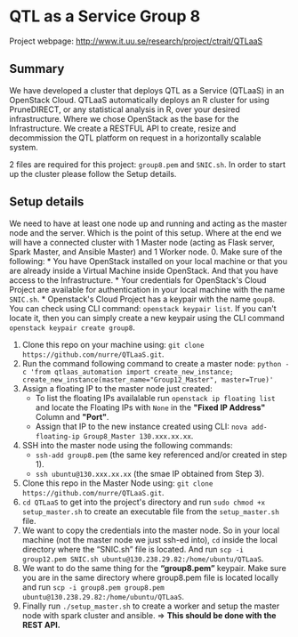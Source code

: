 # QTL as a Service Group 8

Project webpage: http://www.it.uu.se/research/project/ctrait/QTLaaS

## Summary
We have developed a cluster that deploys QTL as a Service (QTLaaS) in an OpenStack Cloud. QTLaaS automatically deploys an R cluster for using PruneDIRECT, or any statistical analysis in R, over your desired infrastructure. Where we chose OpenStack as the base for the Infrastructure.
We create a RESTFUL API to create, resize and decommission the QTL platform on request in a horizontally scalable system. 

2 files are required for this project: `group8.pem` and `SNIC.sh`.
In order to start up the cluster please follow the Setup details.

## Setup details
We need to have at least one node up and running and acting as the master node and the server. Which is the point of this setup. Where at the end we will have a connected cluster with 1 Master node (acting as Flask server, Spark Master, and Ansible Master) and 1 Worker node.
0. Make sure of the following:
    * You have OpenStack installed on your local machine or that you are already inside a Virtual Machine inside OpenStack. And that you have access to the Infrastructure.
    * Your credentials for OpenStack's Cloud Project are available for authentication in your local machine with the name `SNIC.sh`.
    * Openstack's Cloud Project has a keypair with the name `goup8`. You can check using CLI command: `openstack keypair list`. 
    If you can't locate it, then you can simply create a new keypair using the CLI command `openstack keypair create group8`.
1. Clone this repo on your machine using: 
    `git clone https://github.com/nurre/QTLaaS.git`.
2. Run the command following command to create a master node: 
    `python -c 'from qtlaas_automation import create_new_instance; create_new_instance(master_name="Group12_Master", master=True)'`
3. Assign a floating IP to the master node just created:
    * To list the floating IPs availalable run `openstack ip floating list` and locate the Floating IPs with `None` in the **"Fixed IP Address"** Column and **"Port"**.
    * Assign that IP to the new instance created using CLI:
        `nova add-floating-ip Group8_Master 130.xxx.xx.xx`.
4. SSH into the master node using the following commands:
    * `ssh-add group8.pem` (the same key referenced and/or created in step 1).
    * `ssh ubuntu@130.xxx.xx.xx` (the smae IP obtained from Step 3).
5. Clone this repo in the Master Node using:
    `git clone https://github.com/nurre/QTLaaS.git`.
6. `cd QTLaaS` to get into the project's directory and run `sudo chmod +x setup_master.sh` to  create an executable file  from the `setup_master.sh` file.
7. We want to copy the credentials into the master node. So in your local machine (not the master node we just ssh-ed into), `cd` inside the local directory where the “SNIC.sh” file is located. And run `scp -i group12.pem SNIC.sh ubuntu@130.238.29.82:/home/ubuntu/QTLaaS`.
8. We want to do the same thing for the **“group8.pem”** keypair. Make sure you are in the same directory where group8.pem file is located locally and run `scp -i group8.pem group8.pem ubuntu@130.238.29.82:/home/ubuntu/QTLaaS`.
9. Finally run `./setup_master.sh` to create a worker and setup the master node with spark cluster and ansible. => **This should be done with the REST API.**
